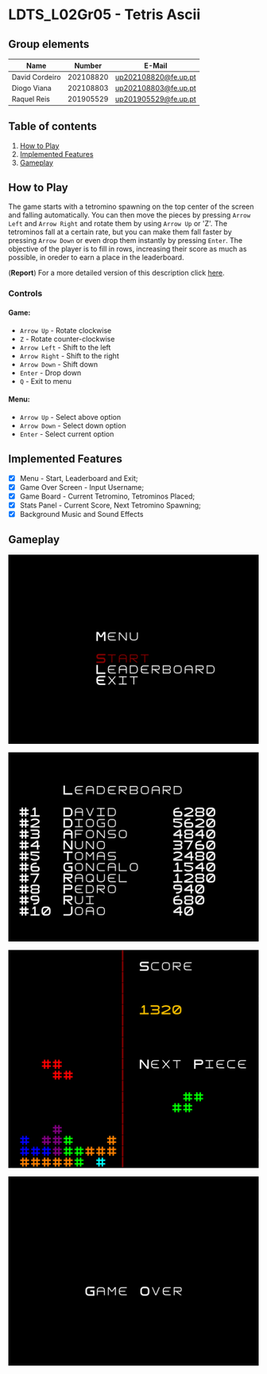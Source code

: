 # LDTS_L02Gr05 - Tetris Ascii

## Group elements

| Name                   | Number    | E-Mail               |
| ---------------------- | --------- | -------------------- |
| David Cordeiro         | 202108820 | up202108820@fe.up.pt |
| Diogo Viana            | 202108803 | up202108803@fe.up.pt |
| Raquel Reis            | 201905529 | up201905529@fe.up.pt |

## Table of contents
1. [How to Play](#how-to-play)
2. [Implemented Features](#implemented-features)
3. [Gameplay](#gameplay)


## How to Play

The game starts with a tetromino spawning on the top center of the screen and falling automatically. You
can then move the pieces by pressing `Arrow Left` and `Arrow Right` and rotate them by using `Arrow Up` or 'Z'. The tetrominos fall at a certain rate, but you can make them fall faster by pressing
`Arrow Down` or even drop them instantly by pressing `Enter`. The objective of the player is to fill in rows,
increasing their score as much as possible, in oreder to earn a place in the leaderboard.

(**Report**) For a more detailed version of this description click [here](docs/Relatorio.md).

### Controls
#### Game:
- `Arrow Up`  - Rotate clockwise
- `Z` - Rotate counter-clockwise
- `Arrow Left`  - Shift to the left
- `Arrow Right` - Shift to the right
- `Arrow Down`  - Shift down
- `Enter` - Drop down
- `Q` - Exit to menu

#### Menu:
- `Arrow Up`    - Select above option
- `Arrow Down`  - Select down option
- `Enter` - Select current option

## Implemented Features

- [x] Menu
      - Start, Leaderboard and Exit;
- [x] Game Over Screen
      - Input Username;
- [x] Game Board
      - Current Tetromino, Tetrominos Placed;
- [x] Stats Panel
      - Current Score, Next Tetromino Spawning;
- [x] Background Music and Sound Effects

## Gameplay

![Menu](docs/images/screenshots/Menu.png)

![Leaderboard](docs/images/screenshots/Leaderboard.png)

![Gameplay](docs/images/screenshots/Game.png)

![GameOver](docs/images/screenshots/GameOver.png)

